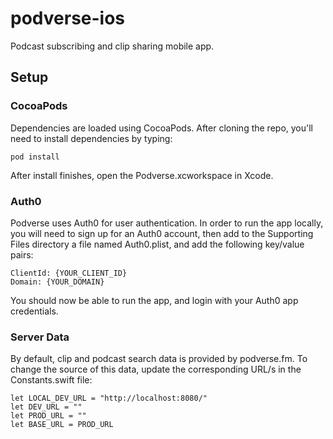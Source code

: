 # podverse-ios
Podcast subscribing and clip sharing mobile app.

## Setup

### CocoaPods

Dependencies are loaded using CocoaPods. After cloning the repo, you'll need to install dependencies by typing:

`pod install`

After install finishes, open the Podverse.xcworkspace in Xcode.

### Auth0

Podverse uses Auth0 for user authentication. In order to run the app locally, you will need to sign up for an Auth0 account, then add to the Supporting Files directory a file named Auth0.plist, and add the following key/value pairs:

```
ClientId: {YOUR_CLIENT_ID}
Domain: {YOUR_DOMAIN}
```

You should now be able to run the app, and login with your Auth0 app credentials.

### Server Data

By default, clip and podcast search data is provided by podverse.fm. To change the source of this data, update the corresponding URL/s in the Constants.swift file:

```
let LOCAL_DEV_URL = "http://localhost:8080/"
let DEV_URL = ""
let PROD_URL = ""
let BASE_URL = PROD_URL
```